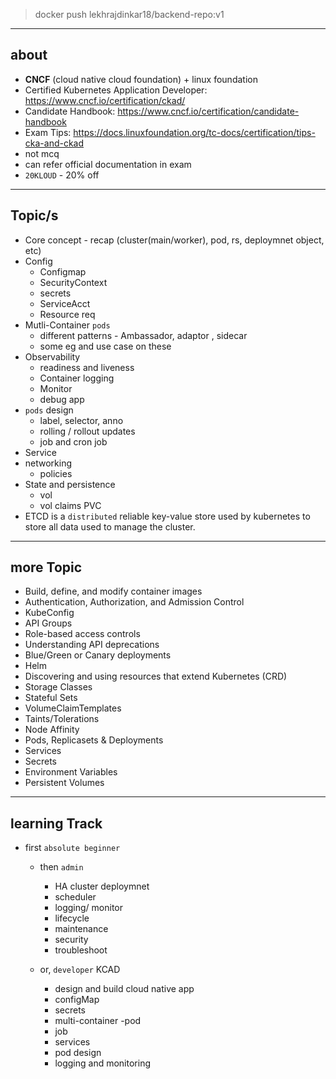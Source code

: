 > docker push lekhrajdinkar18/backend-repo:v1
---

## about
- **CNCF** (cloud native cloud foundation) + linux foundation
- Certified Kubernetes Application Developer: https://www.cncf.io/certification/ckad/
- Candidate Handbook: https://www.cncf.io/certification/candidate-handbook
- Exam Tips: https://docs.linuxfoundation.org/tc-docs/certification/tips-cka-and-ckad
- not mcq
- can refer official documentation in exam
- `20KLOUD` - 20% off

---
## Topic/s
- Core concept - recap (cluster(main/worker), pod, rs, deploymnet object, etc)
- Config
  - Configmap
  - SecurityContext
  - secrets
  - ServiceAcct
  - Resource req
- Mutli-Container `pods`
  - different patterns - Ambassador, adaptor , sidecar
  - some eg and use case on these
- Observability
  - readiness and liveness
  - Container logging
  - Monitor
  - debug app
- `pods` design
  - label, selector, anno
  - rolling / rollout updates
  - job and cron job
- Service 
- networking
  - policies
- State and persistence
  - vol
  - vol claims PVC
- ETCD is a `distributed` reliable key-value store used by kubernetes to store all data used to manage the cluster.

--- 
## more Topic 
- Build, define, and modify container images
- Authentication, Authorization, and Admission Control
- KubeConfig
- API Groups
- Role-based access controls
- Understanding API deprecations
- Blue/Green or Canary deployments
- Helm
- Discovering and using resources that extend Kubernetes (CRD)
- Storage Classes 
- Stateful Sets 
- VolumeClaimTemplates
- Taints/Tolerations
- Node Affinity
- Pods, Replicasets & Deployments
- Services
- Secrets
- Environment Variables
- Persistent Volumes

---

## learning Track
- first `absolute beginner`

  - then `admin`
    - HA cluster deploymnet
    - scheduler
    - logging/ monitor
    - lifecycle
    - maintenance
    - security
    - troubleshoot

  - or, `developer` KCAD
    - design and build cloud native app
    - configMap
    - secrets
    - multi-container -pod
    - job
    - services
    - pod design
    - logging and monitoring



